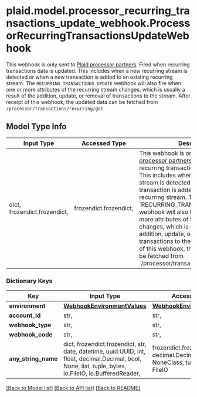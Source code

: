 # plaid.model.processor_recurring_transactions_update_webhook.ProcessorRecurringTransactionsUpdateWebhook

This webhook is only sent to [Plaid processor partners](https://plaid.com/docs/auth/partnerships/).  Fired when recurring transactions data is updated. This includes when a new recurring stream is detected or when a new transaction is added to an existing recurring stream. The `RECURRING_TRANSACTIONS_UPDATE` webhook will also fire when one or more attributes of the recurring stream changes, which is usually a result of the addition, update, or removal of transactions to the stream.  After receipt of this webhook, the updated data can be fetched from `/processor/transactions/recurring/get`.

## Model Type Info
Input Type | Accessed Type | Description | Notes
------------ | ------------- | ------------- | -------------
dict, frozendict.frozendict,  | frozendict.frozendict,  | This webhook is only sent to [Plaid processor partners](https://plaid.com/docs/auth/partnerships/).  Fired when recurring transactions data is updated. This includes when a new recurring stream is detected or when a new transaction is added to an existing recurring stream. The &#x60;RECURRING_TRANSACTIONS_UPDATE&#x60; webhook will also fire when one or more attributes of the recurring stream changes, which is usually a result of the addition, update, or removal of transactions to the stream.  After receipt of this webhook, the updated data can be fetched from &#x60;/processor/transactions/recurring/get&#x60;. | 

### Dictionary Keys
Key | Input Type | Accessed Type | Description | Notes
------------ | ------------- | ------------- | ------------- | -------------
**environment** | [**WebhookEnvironmentValues**](WebhookEnvironmentValues.md) | [**WebhookEnvironmentValues**](WebhookEnvironmentValues.md) |  | 
**account_id** | str,  | str,  | The ID of the account. | 
**webhook_type** | str,  | str,  | &#x60;TRANSACTIONS&#x60; | 
**webhook_code** | str,  | str,  | &#x60;RECURRING_TRANSACTIONS_UPDATE&#x60; | 
**any_string_name** | dict, frozendict.frozendict, str, date, datetime, uuid.UUID, int, float, decimal.Decimal, bool, None, list, tuple, bytes, io.FileIO, io.BufferedReader,  | frozendict.frozendict, str, decimal.Decimal, BoolClass, NoneClass, tuple, bytes, FileIO | any string name can be used but the value must be the correct type | [optional]

[[Back to Model list]](../../README.md#documentation-for-models) [[Back to API list]](../../README.md#documentation-for-api-endpoints) [[Back to README]](../../README.md)

